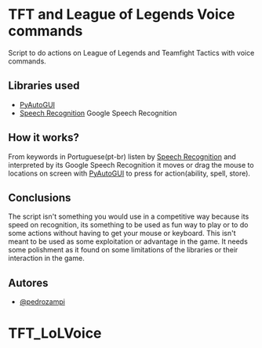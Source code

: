 
# TFT and League of Legends Voice commands

Script to do actions on League of Legends and Teamfight Tactics with voice commands.


## Libraries used

- [PyAutoGUI](https://pyautogui.readthedocs.io/en/latest/)
- [Speech Recognition](https://pypi.org/project/SpeechRecognition/) Google Speech Recognition

## How it works?

From keywords in Portuguese(pt-br) listen by [Speech Recognition](https://pypi.org/project/SpeechRecognition/) and interpreted by its Google Speech Recognition it moves or drag the mouse to locations on screen with [PyAutoGUI](https://pyautogui.readthedocs.io/en/latest/) to press for action(ability, spell, store).

## Conclusions

The script isn't something you would use in a competitive way because its speed on recognition, its something to be used as fun way to play or to do some actions without having to get your mouse or keyboard. This isn't meant to be used as some exploitation or advantage in the game.
It needs some polishment as it found on some limitations of the libraries or their interaction in the game.
## Autores

- [@pedrozampi](https://github.com/pedrozampi)

# TFT_LoLVoice
